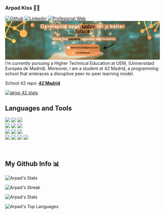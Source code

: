 ### Arpad Kiss 🧡💛 
[![Github](https://img.shields.io/badge/-Github-000?style=flat&logo=Github&logoColor=white)](https://github.com/exluyt)
[![Linkedin](https://img.shields.io/badge/-LinkedIn-blue?style=flat&logo=Linkedin&logoColor=white)](https://www.linkedin.com/in/arpad-kiss-dev/)
[![Profesional Web](https://img.shields.io/badge/-Globe-red?style=flat&logo=globe&logoColor=white)](https://exluyt.github.io/Porfolio/)
![](banner.png)
I’m currently pursuing a Higher Technical Education at UEM, (Universidad Europea de Madrid). Moreover, I am a student at 42 Madrid, a programming school that embraces a disruptive peer-to-peer learning model. 

School 42 repo: [**42 Madrid**](https://github.com/exluyt/42Madrid-C)

[![akiss 42 stats](https://badge.mediaplus.ma/kettlebells/akiss?1337Badge=off&UM6P=off)](https://github.com/oakoudad/badge42)

## Languages and Tools

<code><img width="5%" src="https://cdn.jsdelivr.net/gh/devicons/devicon/icons/vim/vim-original.svg"></code>
<code><img width="5%" src="https://cdn.jsdelivr.net/gh/devicons/devicon/icons/c/c-original.svg"></code>
<code><img width="5%" src="https://cdn.jsdelivr.net/gh/devicons/devicon/icons/csharp/csharp-original.svg"></code>
<br />
<code><img width="5%" src="https://cdn.jsdelivr.net/gh/devicons/devicon/icons/java/java-original.svg"></code>
<code><img width="5%" src="https://cdn.jsdelivr.net/gh/devicons/devicon/icons/python/python-original.svg"></code>
<code><img width="5%" src="https://cdn.jsdelivr.net/gh/devicons/devicon/icons/swift/swift-original.svg"></code>
<br />
<code><img width="5%" src="https://cdn.jsdelivr.net/gh/devicons/devicon/icons/html5/html5-original.svg"></code>
<code><img width="5%" src="https://cdn.jsdelivr.net/gh/devicons/devicon/icons/css3/css3-original.svg"></code>
<code><img width="5%" src="https://cdn.jsdelivr.net/gh/devicons/devicon/icons/javascript/javascript-original.svg"></code>
<br />
<code><img width="5%" src="https://cdn.jsdelivr.net/gh/devicons/devicon/icons/unity/unity-original.svg"></code>
<code><img width="5%" src="https://cdn.jsdelivr.net/gh/devicons/devicon/icons/vscode/vscode-original.svg"></code>
<code><img width="5%" src="https://cdn.jsdelivr.net/gh/devicons/devicon/icons/intellij/intellij-original.svg"></code>
<code><img width="5%" src="https://cdn.jsdelivr.net/gh/devicons/devicon/icons/rider/rider-original.svg"></code>

<br />

## My Github Info 📊

![Arpad's Stats](https://github-profile-summary-cards.vercel.app/api/cards/profile-details?username=exluyt&theme=gruvbox)

![Arpad's Streak](https://github-readme-streak-stats.herokuapp.com/?user=exluyt&theme=yellowdark&hide_border=false)

![Arpad's Stats](https://github-readme-stats.vercel.app/api?username=exluyt&show_icons=true&hide_border=true&theme=great-gatsby)

![Arpad's Top Languages](https://github-readme-stats.vercel.app/api/top-langs/?username=exluyt&theme=great-gatsby&show_icons=true&hide_border=true&layout=compact)
